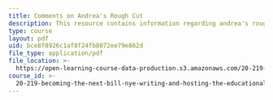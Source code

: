 ```yaml
---
title: Comments on Andrea's Rough Cut
description: This resource contains information regarding andrea's rough cut.
type: course
layout: pdf
uid: bce8f8926c1af8f24fb8072ee79e862d
file_type: application/pdf
file_location: >-
  https://open-learning-course-data-production.s3.amazonaws.com/20-219-becoming-the-next-bill-nye-writing-and-hosting-the-educational-show-january-iap-2015/bce8f8926c1af8f24fb8072ee79e862d_MIT20_219IAP15_Andreacom.pdf
course_id: >-
  20-219-becoming-the-next-bill-nye-writing-and-hosting-the-educational-show-january-iap-2015
---
```

